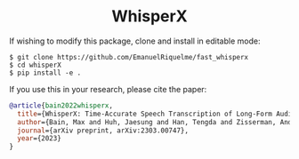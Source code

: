 <h1 align="center">WhisperX</h1>

If wishing to modify this package, clone and install in editable mode:
```
$ git clone https://github.com/EmanuelRiquelme/fast_whisperx
$ cd whisperX
$ pip install -e .
```


If you use this in your research, please cite the paper:

```bibtex
@article{bain2022whisperx,
  title={WhisperX: Time-Accurate Speech Transcription of Long-Form Audio},
  author={Bain, Max and Huh, Jaesung and Han, Tengda and Zisserman, Andrew},
  journal={arXiv preprint, arXiv:2303.00747},
  year={2023}
}
```
